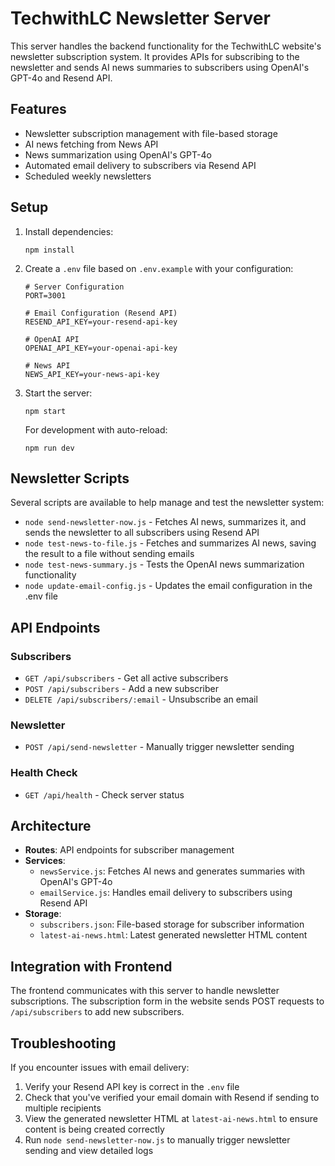 # TechwithLC Newsletter Server

This server handles the backend functionality for the TechwithLC website's newsletter subscription system. It provides APIs for subscribing to the newsletter and sends AI news summaries to subscribers using OpenAI's GPT-4o and Resend API.

## Features

- Newsletter subscription management with file-based storage
- AI news fetching from News API
- News summarization using OpenAI's GPT-4o
- Automated email delivery to subscribers via Resend API
- Scheduled weekly newsletters

## Setup

1. Install dependencies:
   ```
   npm install
   ```

2. Create a `.env` file based on `.env.example` with your configuration:
   ```
   # Server Configuration
   PORT=3001

   # Email Configuration (Resend API)
   RESEND_API_KEY=your-resend-api-key

   # OpenAI API
   OPENAI_API_KEY=your-openai-api-key

   # News API
   NEWS_API_KEY=your-news-api-key
   ```

3. Start the server:
   ```
   npm start
   ```

   For development with auto-reload:
   ```
   npm run dev
   ```

## Newsletter Scripts

Several scripts are available to help manage and test the newsletter system:

- `node send-newsletter-now.js` - Fetches AI news, summarizes it, and sends the newsletter to all subscribers using Resend API
- `node test-news-to-file.js` - Fetches and summarizes AI news, saving the result to a file without sending emails
- `node test-news-summary.js` - Tests the OpenAI news summarization functionality
- `node update-email-config.js` - Updates the email configuration in the .env file

## API Endpoints

### Subscribers

- `GET /api/subscribers` - Get all active subscribers
- `POST /api/subscribers` - Add a new subscriber
- `DELETE /api/subscribers/:email` - Unsubscribe an email

### Newsletter

- `POST /api/send-newsletter` - Manually trigger newsletter sending

### Health Check

- `GET /api/health` - Check server status

## Architecture

- **Routes**: API endpoints for subscriber management
- **Services**: 
  - `newsService.js`: Fetches AI news and generates summaries with OpenAI's GPT-4o
  - `emailService.js`: Handles email delivery to subscribers using Resend API
- **Storage**:
  - `subscribers.json`: File-based storage for subscriber information
  - `latest-ai-news.html`: Latest generated newsletter HTML content

## Integration with Frontend

The frontend communicates with this server to handle newsletter subscriptions. The subscription form in the website sends POST requests to `/api/subscribers` to add new subscribers.

## Troubleshooting

If you encounter issues with email delivery:

1. Verify your Resend API key is correct in the `.env` file
2. Check that you've verified your email domain with Resend if sending to multiple recipients
3. View the generated newsletter HTML at `latest-ai-news.html` to ensure content is being created correctly
4. Run `node send-newsletter-now.js` to manually trigger newsletter sending and view detailed logs
